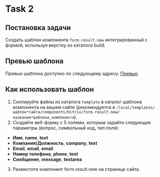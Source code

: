 # Task 2

## Постановка задачи

Создать шаблон компонента `form.result.new` интегрированный с формой, используя верстку из каталога build.

## Превью шаблона

Превью шаблона доступно по следующему адресу: [Превью](https://bitrix.kuzyaka.ru/form)

## Как использовать шаблон

1. Скопируйте файлы из каталога `template` в каталог шаблона компонента на вашем сайте (рекомендуется в `/local/templates/шаблон*сайта/components/bitrix/form.result.new/название*шаблона_компонента`).
2. Создайте веб-форму с 5 полями, которым задайте следующие параметры (вопрос, символьный код, тип поля):

- **Имя**, **name**, **text**
- **Компания/Должность**, **company**, **text**
- **Email**, **email**, **email**
- **Номер телефона**, **phone**, **text**
- **Сообщение**, **message**, **textarea**

3. Разместите компонент form.result.new на странице сайта.
